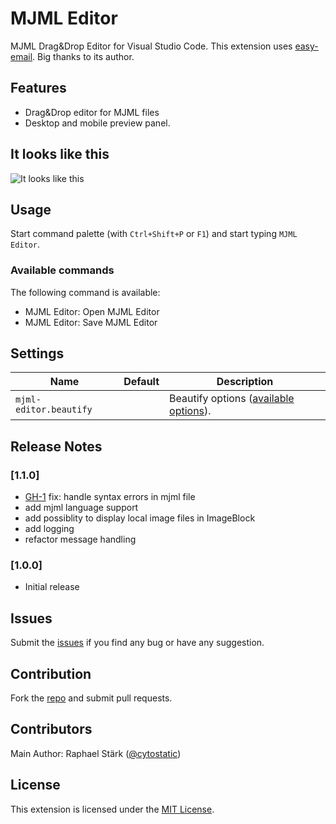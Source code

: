 # MJML Editor

MJML Drag&Drop Editor for Visual Studio Code. This extension uses [easy-email](https://github.com/zalify/easy-email). Big thanks to its author.

## Features

* Drag&Drop editor for MJML files
* Desktop and mobile preview panel.

## It looks like this

![It looks like this](./assets/it-looks-like.gif)

## Usage

Start command palette (with `Ctrl+Shift+P` or `F1`) and start typing `MJML Editor`.

### Available commands

The following command is available:

- MJML Editor: Open MJML Editor
- MJML Editor: Save MJML Editor

## Settings

| Name | Default | Description |
| --- | --- | --- |
| `mjml-editor.beautify` | ` ` | Beautify options ([available options](https://github.com/beautify-web/js-beautify#options)). |

## Release Notes

### [1.1.0]

- [GH-1](https://github.com/cytostatic/mjml-editor/issues/1) fix: handle syntax errors in mjml file
- add mjml language support
- add possiblity to display local image files in ImageBlock
- add logging
- refactor message handling

### [1.0.0]

- Initial release

## Issues

Submit the [issues](https://github.com/cytostatic/mjml-editor/issues) if you find any bug or have any suggestion.

## Contribution

Fork the [repo](https://github.com/cytostatic/mjml-editor) and submit pull requests.

## Contributors

Main Author: Raphael Stärk ([@cytostatic](https://github.com/cytostatic))

## License

This extension is licensed under the [MIT License](https://github.com/cytostatic/mjml-editor/blob/main/LICENSE.txt).
